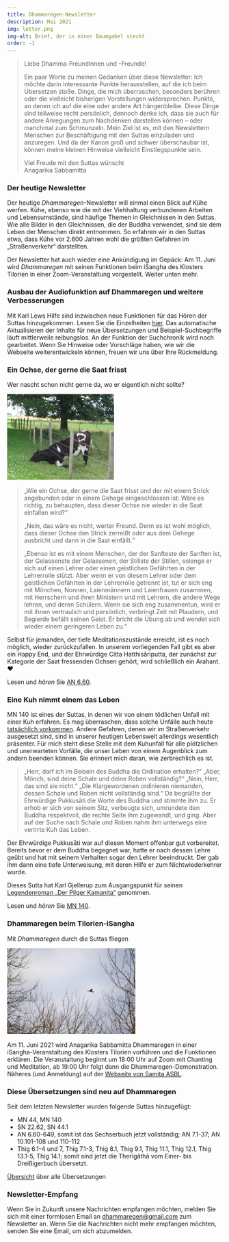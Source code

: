```yaml
---
title: Dhammaregen-Newsletter
description: Mai 2021
img: letter.png
img-alt: Brief, der in einer Baumgabel steckt
order: -1
---
```


>Liebe Dhamma-Freundinnen und -Freunde!
>
>Ein paar Worte zu meinen Gedanken über diese Newsletter: Ich möchte darin interessante Punkte herausstellen, auf die ich beim Übersetzen stoße. Dinge, die mich überraschen, besonders berühren oder die vielleicht bisherigen Vorstellungen widersprechen. Punkte, an denen ich auf die eine oder andere Art hängenbleibe. Diese Dinge sind teilweise recht persönlich, dennoch denke ich, dass sie auch für andere Anregungen zum Nachdenken darstellen können – oder manchmal zum Schmunzeln. Mein Ziel ist es, mit den Newslettern Menschen zur Beschäftigung mit den Suttas einzuladen und anzuregen. Und da der Kanon groß und schwer überschaubar ist, können meine kleinen Hinweise vielleicht Einstiegspunkte sein.
>
>Viel Freude mit den Suttas wünscht  
>Anagarika Sabbamitta

### Der heutige Newsletter
Der heutige *Dhammaregen*-Newsletter will einmal einen Blick auf Kühe werfen. Kühe, ebenso wie die mit der Viehhaltung verbundenen Arbeiten und Lebensumstände, sind häufige Themen in Gleichnissen in den Suttas. Wie alle Bilder in den Gleichnissen, die der Buddha verwendet, sind sie dem Leben der Menschen direkt entnommen. So erfahren wir in den Suttas etwa, dass Kühe vor 2.600 Jahren wohl die größten Gefahren im „Straßenverkehr“ darstellten.

Der Newsletter hat auch wieder eine Ankündigung im Gepäck: Am 11. Juni wird *Dhammaregen* mit seinen Funktionen beim iSangha des Klosters Tilorien in einer Zoom-Veranstaltung vorgestellt. Weiter unten mehr.

### Ausbau der Audiofunktion auf Dhammaregen und weitere Verbesserungen
Mit Karl Lews Hilfe sind inzwischen neue Funktionen für das Hören der Suttas hinzugekommen. Lesen Sie die Einzelheiten [hier](/Studium/Hören). Das automatische Aktualisieren der Inhalte für neue Übersetzungen und Beispiel-Suchbegriffe läuft mittlerweile reibungslos. An der Funktion der Suchchronik wird noch gearbeitet. Wenn Sie Hinweise oder Vorschläge haben, wie wir die Webseite weiterentwickeln können, freuen wir uns über Ihre Rückmeldung.

### Ein Ochse, der gerne die Saat frisst
Wer nascht schon nicht gerne da, wo er eigentlich nicht sollte?

<img src="./ox.png" alt="Kuh, die mit den Vorderbeinen auf die Knie geht und den Kopf unter dem Zaun durchstreckt zum frischen Gras" style="height: 200px;">

> „Wie ein Ochse, der gerne die Saat frisst und der mit einem Strick angebunden oder in einem Gehege eingeschlossen ist: Wäre es richtig, zu behaupten, dass dieser Ochse nie wieder in die Saat einfallen wird?“ 
>
>„Nein, das wäre es nicht, werter Freund. Denn es ist wohl möglich, dass dieser Ochse den Strick zerreißt oder aus dem Gehege ausbricht und dann in die Saat einfällt.“ 
>
>„Ebenso ist es mit einem Menschen, der der Sanfteste der Sanften ist, der Gelassenste der Gelassenen, der Stillste der Stillen, solange er sich auf einen Lehrer oder einen geistlichen Gefährten in der Lehrerrolle stützt. Aber wenn er von diesem Lehrer oder dem geistlichen Gefährten in der Lehrerrolle getrennt ist, tut er sich eng mit Mönchen, Nonnen, Laienmännern und Laienfrauen zusammen, mit Herrschern und ihren Ministern und mit Lehrern, die andere Wege lehren, und deren Schülern. Wenn sie sich eng zusammentun, wird er mit ihnen vertraulich und persönlich, verbringt Zeit mit Plaudern, und Begierde befällt seinen Geist. Er bricht die Übung ab und wendet sich wieder einem geringeren Leben zu.“

Selbst für jemanden, der tiefe Meditationszustände erreicht, ist es noch möglich, wieder zurückzufallen. In unserem vorliegenden Fall gibt es aber ein Happy End, und der Ehrwürdige Citta Hatthisāriputta, der zunächst zur Kategorie der Saat fressenden Ochsen gehört, wird schließlich ein Arahant. ❤️

Lesen und *hören* Sie [AN 6.60](/suttas?search=an6.60%2Fde).

### Eine Kuh nimmt einem das Leben
MN 140 ist eines der Suttas, in denen wir von einem tödlichen Unfall mit einer Kuh erfahren. Es mag überraschen, dass solche Unfälle auch heute [tatsächlich vorkommen](https://de.wikipedia.org/wiki/Hausrind#Gewalt). Andere Gefahren, denen wir im Straßenverkehr ausgesetzt sind, sind in unserer heutigen Lebenswelt allerdings wesentlich präsenter. Für mich steht diese Stelle mit dem Kuhunfall für alle plötzlichen und unerwarteten Vorfälle, die unser Leben von einem Augenblick zum andern beenden können. Sie erinnert mich daran, wie zerbrechlich es ist.

>„Herr, darf ich im Beisein des Buddha die Ordination erhalten?“
>„Aber, Mönch, sind deine Schale und deine Roben vollständig?“
>„Nein, Herr, das sind sie nicht.“
>„Die Klargewordenen ordinieren niemanden, dessen Schale und Roben nicht vollständig sind.“
>Da begrüßte der Ehrwürdige Pukkusāti die Worte des Buddha und stimmte ihm zu. Er erhob er sich von seinem Sitz, verbeugte sich, umrundete den Buddha respektvoll, die rechte Seite ihm zugewandt, und ging.
>Aber auf der Suche nach Schale und Roben nahm ihm unterwegs eine verirrte Kuh das Leben. 

Der Ehrwürdige Pukkusāti war auf diesen Moment offenbar gut vorbereitet. Bereits bevor er dem Buddha begegnet war, hatte er nach dessen Lehre geübt und hat mit seinem Verhalten sogar den Lehrer beeindruckt. Der gab ihm dann eine tiefe Unterweisung, mit deren Hilfe er zum Nichtwiederkehrer wurde.

Dieses Sutta hat Karl Gjellerup zum Ausgangspunkt für seinen [Legendenroman „Der Pilger Kamanita“](http://www.buddhareden.com/index.php?id=62&tx_ttnews%5Btt_news%5D=80&cHash=86beb858262dcca78a45fea0cdb29dcd) genommen.

Lesen und *hören* Sie [MN 140](/suttas?search=mn140%2Fde).

### Dhammaregen beim Tilorien-iSangha
Mit *Dhammaregen* durch die Suttas fliegen

<img src="./arne-verbist-PTv6AOEQn_0-unsplash.png" alt="Vogel, der über Bäumen dahinfliegt" style="height: 200px;">

Am 11. Juni 2021 wird Anagarika Sabbamitta Dhammaregen in einer iSangha-Veranstaltung des Klosters Tilorien vorführen und die Funktionen erklären. Die Veranstaltung beginnt um 18:00 Uhr auf Zoom mit Chanting und Meditation, ab 19:00 Uhr folgt dann die Dhammaregen-Demonstration. Näheres (und Anmeldung) auf der [Webseite von Samita ASBL](https://www.samita.be/de/2021/05/14/dhammaregen-presentation-by-anagarika-sabbamitta-on-friday-11th-june-18-00-20-00-cest-german-only/).

### Diese Übersetzungen sind neu auf Dhammaregen
Seit dem letzten Newsletter wurden folgende Suttas hinzugefügt:
- MN 44, MN 140
- SN 22.62, SN 44.1
- AN 6.60-649, somit ist das Sechserbuch jetzt vollständig; AN 7.1-37; AN 10.101-108 und 110-112
- Thig 6.1-4 und 7, Thig 7.1-3, Thig 8.1, Thig 9.1, Thig 11.1, Thig 12.1, Thig 13.1-5, Thig 14.1; somit sind jetzt die Therīgāthā vom Einer- bis Dreißigerbuch übersetzt.

[Übersicht](/Übersetzung/Übersicht) über alle Übersetzungen

### Newsletter-Empfang

Wenn Sie in Zukunft unsere Nachrichten empfangen möchten, melden Sie sich mit einer formlosen Email an [dhammaregen@gmail.com](mailto:dhammaregen@gmail.com) zum Newsletter an. Wenn Sie die Nachrichten nicht mehr empfangen möchten, senden Sie eine Email, um sich abzumelden.
